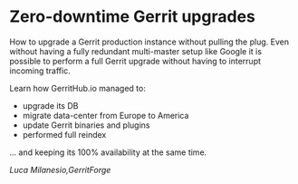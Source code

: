 # Zero-downtime Gerrit upgrades

How to upgrade a Gerrit production instance without pulling the plug.
Even without having a fully redundant multi-master setup like Google
it is possible to perform a full Gerrit upgrade without having to
interrupt incoming traffic.

Learn how GerritHub.io managed to:
- upgrade its DB
- migrate data-center from Europe to America
- update Gerrit binaries and plugins
- performed full reindex

... and keeping its 100% availability at the same time.

*Luca Milanesio,GerritForge*
